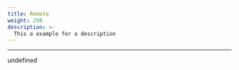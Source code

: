 ```yaml
---
title: Remote
weight: 298
description: >-
  This a example for a description
---
```


---

undefined
